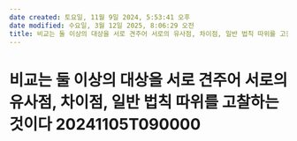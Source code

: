 ```yaml
---
date created: 토요일, 11월 9일 2024, 5:53:41 오후
date modified: 수요일, 3월 12일 2025, 8:06:29 오전
title: 비교는 둘 이상의 대상을 서로 견주어 서로의 유사점, 차이점, 일반 법칙 따위를 고찰하는 것이다 20241105T090000
---
```


# 비교는 둘 이상의 대상을 서로 견주어 서로의 유사점, 차이점, 일반 법칙 따위를 고찰하는 것이다 20241105T090000
